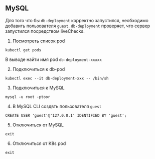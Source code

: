 
## MySQL

Для того что бы `db-deployment` корректно запустился, необходимо добавить пользователя `guest`. `db-deployment` проверяет, что сервер запустился посредством liveChecks.

1. Посмотреть список pod
```
kubectl get pods
```
В выводе найти имя pod `db-deployment-xxxxx` 

2. Подключиться к db-pod
```
kubectl exec --it db-deployment-xxx -- /bin/sh
```

3. Подключиться к MySQL
```
mysql -u root -ptoor
```

4. В MySQL CLI создвть пользователя `guest`
```
CREATE USER 'guest'@'127.0.0.1' IDENTIFIED BY 'guest';
```

5. Отключиться от MySQL
```
exit
```

6. Отключиться от K8s pod
```
exit
```
